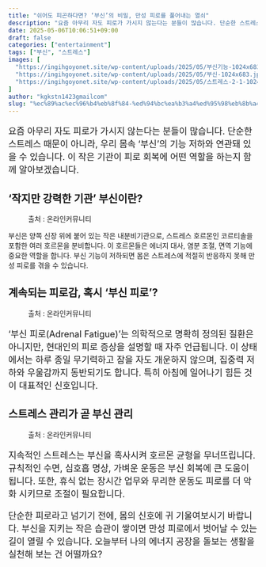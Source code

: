 ```yaml
---
title: "쉬어도 피곤하다면? ‘부신’의 비밀, 만성 피로를 풀어내는 열쇠"
description: "요즘 아무리 자도 피로가 가시지 않는다는 분들이 많습니다. 단순한 스트레스 때문이 아니라, 우리 몸속 ‘부신’의 기능 저하와 연관돼 있을 수 있습니다. 이 작은 기관이 피로 회복에 어떤 역할을 하는지 함께 알아보겠습니다."
date: 2025-05-06T10:06:51+09:00
draft: false
categories: ["entertainment"]
tags: ["부신", "스트레스"]
images: [
  "https://ingihgoyonet.site/wp-content/uploads/2025/05/부신기능-1024x683.jpg"
  "https://ingihgoyonet.site/wp-content/uploads/2025/05/부신-1024x683.jpg"
  "https://ingihgoyonet.site/wp-content/uploads/2025/05/스트레스-2-1-1024x683.jpg"
]
author: "kgkstn1423gmailcom"
slug: "%ec%89%ac%ec%96%b4%eb%8f%84-%ed%94%bc%ea%b3%a4%ed%95%98%eb%8b%a4%eb%a9%b4-%eb%b6%80%ec%8b%a0%ec%9d%98-%eb%b9%84%eb%b0%80-%eb%a7%8c%ec%84%b1-%ed%94%bc%eb%a1%9c%eb%a5%bc-%ed%92%80"
---
```


<p style="font-size:18px">요즘 아무리 자도 피로가 가시지 않는다는 분들이 많습니다. 단순한 스트레스 때문이 아니라, 우리 몸속 ‘부신’의 기능 저하와 연관돼 있을 수 있습니다. 이 작은 기관이 피로 회복에 어떤 역할을 하는지 함께 알아보겠습니다.</p> <h2 >‘작지만 강력한 기관’ 부신이란?</h2> <figure ><img src="https://ingihgoyonet.site/wp-content/uploads/2025/05/부신기능-1024x683.jpg" alt="" style="aspect-ratio:16/9;object-fit:cover"/><figcaption >출처 : 온라인커뮤니티</figcaption></figure> <p>부신은 양쪽 신장 위에 붙어 있는 작은 내분비기관으로, 스트레스 호르몬인 코르티솔을 포함한 여러 호르몬을 분비합니다. 이 호르몬들은 에너지 대사, 염분 조절, 면역 기능에 중요한 역할을 합니다. 부신 기능이 저하되면 몸은 스트레스에 적절히 반응하지 못해 만성 피로를 겪을 수 있습니다.</p> <h2 >계속되는 피로감, 혹시 ‘부신 피로’?</h2> <figure ><img src="https://ingihgoyonet.site/wp-content/uploads/2025/05/부신-1024x683.jpg" alt="" style="aspect-ratio:16/9;object-fit:cover"/><figcaption >출처 : 온라인커뮤니티</figcaption></figure> <p style="font-size:18px">‘부신 피로(Adrenal Fatigue)’는 의학적으로 명확히 정의된 질환은 아니지만, 현대인의 피로 증상을 설명할 때 자주 언급됩니다. 이 상태에서는 하루 종일 무기력하고 잠을 자도 개운하지 않으며, 집중력 저하와 우울감까지 동반되기도 합니다. 특히 아침에 일어나기 힘든 것이 대표적인 신호입니다.</p> <h2 >스트레스 관리가 곧 부신 관리</h2> <figure ><img src="https://ingihgoyonet.site/wp-content/uploads/2025/05/스트레스-2-1-1024x683.jpg" alt="" style="aspect-ratio:16/9;object-fit:cover"/><figcaption >출처 : 온라인커뮤니티</figcaption></figure> <p style="font-size:18px">지속적인 스트레스는 부신을 혹사시켜 호르몬 균형을 무너뜨립니다. 규칙적인 수면, 심호흡 명상, 가벼운 운동은 부신 회복에 큰 도움이 됩니다. 또한, 휴식 없는 장시간 업무와 무리한 운동도 피로를 더 악화 시키므로 조절이 필요합니다.</p> <p style="font-size:18px">단순한 피로라고 넘기기 전에, 몸의 신호에 귀 기울여보시기 바랍니다. 부신을 지키는 작은 습관이 쌓이면 만성 피로에서 벗어날 수 있는 길이 열릴 수 있습니다. 오늘부터 나의 에너지 공장을 돌보는 생활을 실천해 보는 건 어떨까요?</p>